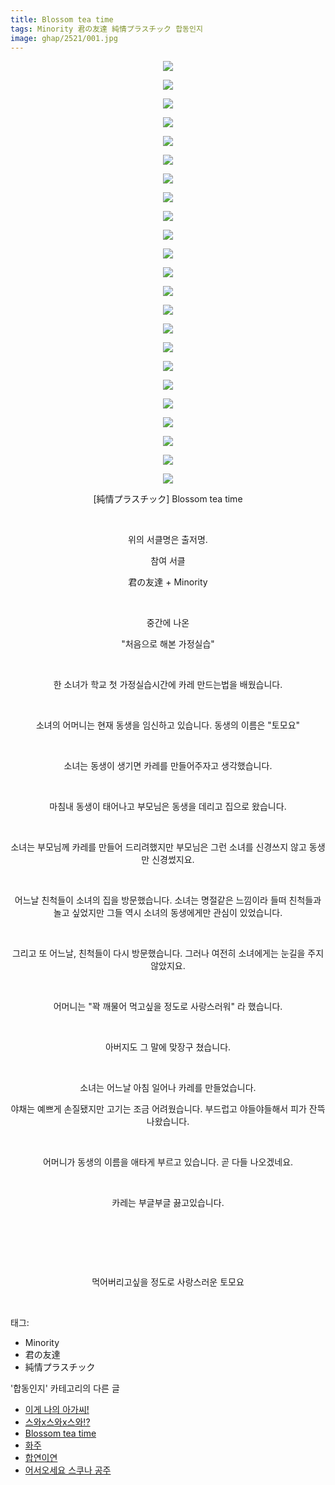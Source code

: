 ```yaml
---
title: Blossom tea time
tags: Minority 君の友達 純情プラスチック 합동인지
image: ghap/2521/001.jpg
---
```

<div class="article">
<p style="text-align: center; clear: none; float: none;"><img src="{{ site.nasurl }}/ghap/2521/001.jpg"/></p>
<p style="text-align: center; clear: none; float: none;"><img src="{{ site.nasurl }}/ghap/2521/002.jpg"/></p>
<p style="text-align: center; clear: none; float: none;"><img src="{{ site.nasurl }}/ghap/2521/003.jpg"/></p>
<p style="text-align: center; clear: none; float: none;"><img src="{{ site.nasurl }}/ghap/2521/004.jpg"/></p>
<p style="text-align: center; clear: none; float: none;"><img src="{{ site.nasurl }}/ghap/2521/005.jpg"/></p>
<p style="text-align: center; clear: none; float: none;"><img src="{{ site.nasurl }}/ghap/2521/006.jpg"/></p>
<p style="text-align: center; clear: none; float: none;"><img src="{{ site.nasurl }}/ghap/2521/007.jpg"/></p>
<p style="text-align: center; clear: none; float: none;"><img src="{{ site.nasurl }}/ghap/2521/008.jpg"/></p>
<p style="text-align: center; clear: none; float: none;"><img src="{{ site.nasurl }}/ghap/2521/009.jpg"/></p>
<p style="text-align: center; clear: none; float: none;"><img src="{{ site.nasurl }}/ghap/2521/010.jpg"/></p>
<p style="text-align: center; clear: none; float: none;"><img src="{{ site.nasurl }}/ghap/2521/011.jpg"/></p>
<p style="text-align: center; clear: none; float: none;"><img src="{{ site.nasurl }}/ghap/2521/012.jpg"/></p>
<p style="text-align: center; clear: none; float: none;"><img src="{{ site.nasurl }}/ghap/2521/013.jpg"/></p>
<p style="text-align: center; clear: none; float: none;"><img src="{{ site.nasurl }}/ghap/2521/014.jpg"/></p>
<p style="text-align: center; clear: none; float: none;"><img src="{{ site.nasurl }}/ghap/2521/015.jpg"/></p>
<p style="text-align: center; clear: none; float: none;"><img src="{{ site.nasurl }}/ghap/2521/016.jpg"/></p>
<p style="text-align: center; clear: none; float: none;"><img src="{{ site.nasurl }}/ghap/2521/017.jpg"/></p>
<p style="text-align: center; clear: none; float: none;"><img src="{{ site.nasurl }}/ghap/2521/018.jpg"/></p>
<p style="text-align: center; clear: none; float: none;"><img src="{{ site.nasurl }}/ghap/2521/019.jpg"/></p>
<p style="text-align: center; clear: none; float: none;"><img src="{{ site.nasurl }}/ghap/2521/020.jpg"/></p>
<p style="text-align: center; clear: none; float: none;"><img src="{{ site.nasurl }}/ghap/2521/021.jpg"/></p>
<p style="text-align: center; clear: none; float: none;"><img src="{{ site.nasurl }}/ghap/2521/022.jpg"/></p>
<p style="text-align: center; clear: none; float: none;"><img src="{{ site.nasurl }}/ghap/2521/023.jpg"/></p>
<p style="text-align: center; clear: none; float: none;">[純情プラスチック] Blossom tea time</p>
<p style="text-align: center; clear: none; float: none;"><br/></p>
<p style="text-align: center; clear: none; float: none;">위의 서클명은 출저명.</p>
<p style="text-align: center; clear: none; float: none;">참여 서클</p>
<p style="text-align: center; clear: none; float: none;">君の友達 + Minority</p>
<p style="text-align: center; clear: none; float: none;"><br/></p>
<p style="text-align: center; clear: none; float: none;">중간에 나온</p>
<p style="text-align: center; clear: none; float: none;">"처음으로 해본 가정실습"</p>
<p style="text-align: center; clear: none; float: none;"><br/></p>
<p style="text-align: center; clear: none; float: none;">한 소녀가 학교 첫 가정실습시간에 카레 만드는법을 배웠습니다.</p>
<p style="text-align: center; clear: none; float: none;"><br/></p>
<p style="text-align: center; clear: none; float: none;">소녀의 어머니는 현재 동생을 임신하고 있습니다. 동생의 이름은 "토모요"</p>
<p style="text-align: center; clear: none; float: none;"><br/></p>
<p style="text-align: center; clear: none; float: none;">소녀는 동생이 생기면 카레를 만들어주자고 생각했습니다.</p>
<p style="text-align: center; clear: none; float: none;"><br/></p>
<p style="text-align: center; clear: none; float: none;">마침내 동생이 태어나고 부모님은 동생을 데리고 집으로 왔습니다.</p>
<p style="text-align: center; clear: none; float: none;"><br/></p>
<p style="text-align: center; clear: none; float: none;">소녀는 부모님께 카레를 만들어 드리려했지만 부모님은 그런 소녀를 신경쓰지 않고 동생만 신경썼지요.</p>
<p style="text-align: center; clear: none; float: none;"><br/></p>
<p style="text-align: center; clear: none; float: none;">어느날 친척들이 소녀의 집을 방문했습니다. 소녀는 명절같은 느낌이라 들떠 친척들과 놀고 싶었지만 그들 역시 소녀의 동생에게만 관심이 있었습니다.</p>
<p style="text-align: center; clear: none; float: none;"><br/></p>
<p style="text-align: center; clear: none; float: none;">그리고 또 어느날, 친척들이 다시 방문했습니다. 그러나 여전히 소녀에게는 눈길을 주지 않았지요.</p>
<p style="text-align: center; clear: none; float: none;"><br/></p>
<p style="text-align: center; clear: none; float: none;">어머니는 "꽉 깨물어 먹고싶을 정도로 사랑스러워" 라 했습니다.</p>
<p style="text-align: center; clear: none; float: none;"><br/></p>
<p style="text-align: center; clear: none; float: none;">아버지도 그 말에 맞장구 쳤습니다.</p>
<p style="text-align: center; clear: none; float: none;"><br/></p>
<p style="text-align: center; clear: none; float: none;">소녀는 어느날 아침 일어나 카레를 만들었습니다.</p>
<p style="text-align: center; clear: none; float: none;">야채는 예쁘게 손질됐지만 고기는 조금 어려웠습니다. 부드럽고 야들야들해서 피가 잔뜩 나왔습니다.</p>
<p style="text-align: center; clear: none; float: none;"><br/></p>
<p style="text-align: center; clear: none; float: none;">어머니가 동생의 이름을 애타게 부르고 있습니다. 곧 다들 나오겠네요.</p>
<p style="text-align: center; clear: none; float: none;"><br/></p>
<p style="text-align: center; clear: none; float: none;">카레는 부글부글 끓고있습니다.</p>
<p style="text-align: center; clear: none; float: none;"><br/></p>
<p style="text-align: center; clear: none; float: none;"><br/></p>
<p style="text-align: center; clear: none; float: none;"><br/></p>
<p style="text-align: center; clear: none; float: none;">먹어버리고싶을 정도로 사랑스러운 토모요</p>
<p><br/></p>
</div><div class="tagTrail">
<p>태그: </p>
<ul>
<li>Minority</li>
<li>君の友達</li>
<li>純情プラスチック</li>
</ul>
</div><div class="another">
<p>'합동인지' 카테고리의 다른 글</p>
<ul>
<li><a href="/2016-10-10-ghap_2528">이게 나의 아가씨!</a></li>
<li><a href="/2016-10-10-ghap_2522">스와x스와x스와!?</a></li>
<li><a href="/2016-10-09-ghap_2521">Blossom tea time</a></li>
<li><a href="/2016-10-09-ghap_2509">화주</a></li>
<li><a href="/2016-10-08-ghap_2495">합연이연</a></li>
<li><a href="/2016-10-07-ghap_2487">어서오세요 스쿠나 공주</a></li>
</ul>
</div><div class="cb_module cb_fluid">
<div class="cb_wrt cb_profile">
</div><!-- commentList close -->
</div>